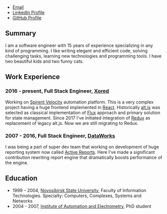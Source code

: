 * [Email](mailto:stodyshev@gmail.com)
* [LinkedIn Profile](https://www.linkedin.com/in/sergeytodyshev)
* [GitHub Profile](https://github.com/sergeyt)

## Summary

I am a software engineer with 15 years of experience specializing in any kind of programming.
I like writing elegant and efficient code, solving challenging tasks, learning new technologies and programming tools.
I have two beautiful kids and two funny cats.

## Work Experience

### 2016 - present, Full Stack Engineer, [Xored](http://www.xored.com/)

Working on [Spirent Velocity](https://www.spirent.com/Products/velocity) automation platform.
This is a very complex project having a huge frontend implemented in [React](https://reactjs.org/).
Historically [alt.js](http://alt.js.org/) was selected as classical implementation of [Flux](https://facebook.github.io/flux/) approach and primary solution for state management. Since 2017 I've initiated integration of [Redux](https://redux.js.org/) as replacement of legacy alt.js. Now we are still migrating to Redux.

### 2007 - 2016, Full Stack Engineer, [DataWorks](http://dataworks.co/)

I was being a part of super dev team that working on development of huge reporting system now called [Active Reports](https://www.grapecity.com/en/activereports).
Here I've made a significant contribution rewriting report engine that dramatically boosts performance of the engine.

## Education

* 1999 – 2004, [Novosibirsk State University](http://www.nsu.ru/exp/index.jz?lang=en), Faculty of Information Technologies. Specialty: Computers, Complexes, Systems and Networks
* 2004 - 2007, [Institute of Automation and Electrometry](http://www.iae.nsk.su/index.php/en), PhD student
